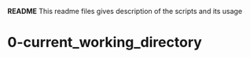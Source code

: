 **README**
This readme files gives description of the scripts and its usage

# 0-current_working_directory
